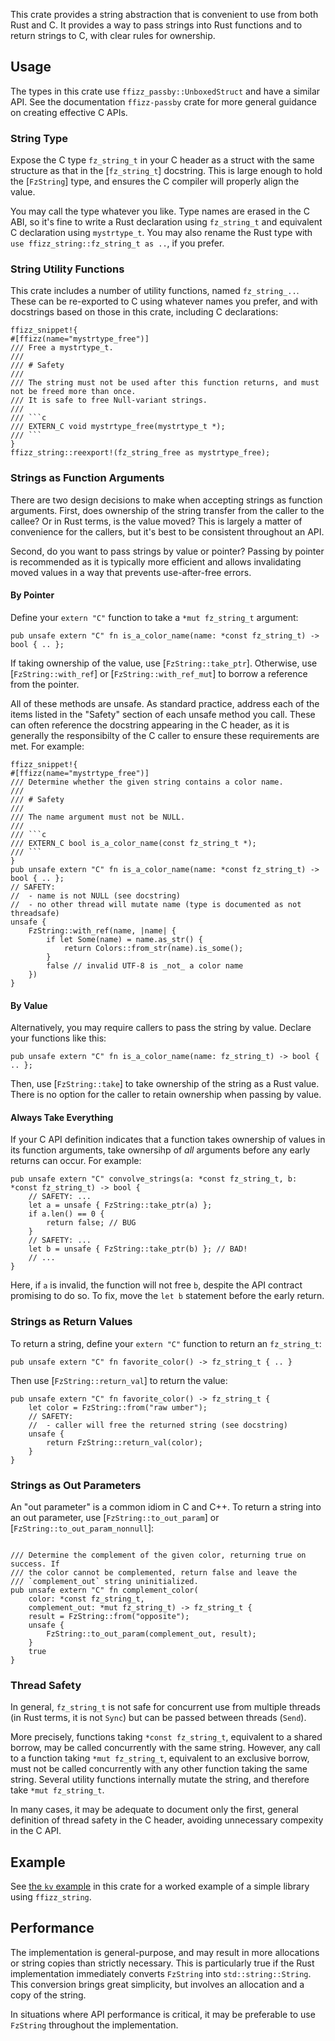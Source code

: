 This crate provides a string abstraction that is convenient to use from both Rust and C.
It provides a way to pass strings into Rust functions and to return strings to C, with clear rules for ownership.

## Usage

The types in this crate use `ffizz_passby::UnboxedStruct` and have a similar API.
See the documentation `ffizz-passby` crate for more general guidance on creating effective C APIs.

### String Type

Expose the C type `fz_string_t` in your C header as a struct with the same structure as that in the [`fz_string_t`] docstring.
This is large enough to hold the [`FzString`] type, and ensures the C compiler will properly align the value.

You may call the type whatever you like.
Type names are erased in the C ABI, so it's fine to write a Rust declaration using `fz_string_t` and equivalent C declaration using `mystrtype_t`.
You may also rename the Rust type with `use ffizz_string::fz_string_t as ..`, if you prefer.

### String Utility Functions

This crate includes a number of utility functions, named `fz_string_..`.
These can be re-exported to C using whatever names you prefer, and with docstrings based on those in this crate, including C declarations:

```ignore
ffizz_snippet!{
#[ffizz(name="mystrtype_free")]
/// Free a mystrtype_t.
///
/// # Safety
///
/// The string must not be used after this function returns, and must not be freed more than once.
/// It is safe to free Null-variant strings.
///
/// ```c
/// EXTERN_C void mystrtype_free(mystrtype_t *);
/// ```
}
ffizz_string::reexport!(fz_string_free as mystrtype_free);
```

### Strings as Function Arguments

There are two design decisions to make when accepting strings as function arguments.
First, does ownership of the string transfer from the caller to the callee?
Or in Rust terms, is the value moved?
This is largely a matter of convenience for the callers, but it's best to be consistent throughout an API.

Second, do you want to pass strings by value or pointer?
Passing by pointer is recommended as it is typically more efficient and allows invalidating moved values in a way that prevents use-after-free errors.

#### By Pointer

Define your `extern "C"` function to take a `*mut fz_string_t` argument:

```ignore
pub unsafe extern "C" fn is_a_color_name(name: *const fz_string_t) -> bool { .. };
```

If taking ownership of the value, use [`FzString::take_ptr`].
Otherwise, use [`FzString::with_ref`] or [`FzString::with_ref_mut`] to borrow a reference from the pointer.

All of these methods are unsafe.
As standard practice, address each of the items listed in the "Safety" section of each unsafe method you call.
These can often reference the docstring appearing in the C header, as it is generally the responsibilty of the C caller to ensure these requirements are met.
For example:

```ignore
ffizz_snippet!{
#[ffizz(name="mystrtype_free")]
/// Determine whether the given string contains a color name.
///
/// # Safety
///
/// The name argument must not be NULL.
///
/// ```c
/// EXTERN_C bool is_a_color_name(const fz_string_t *);
/// ```
}
pub unsafe extern "C" fn is_a_color_name(name: *const fz_string_t) -> bool { .. };
// SAFETY:
//  - name is not NULL (see docstring)
//  - no other thread will mutate name (type is documented as not threadsafe)
unsafe {
    FzString::with_ref(name, |name| {
        if let Some(name) = name.as_str() {
            return Colors::from_str(name).is_some();
        }
        false // invalid UTF-8 is _not_ a color name
    })
}
```

#### By Value

Alternatively, you may require callers to pass the string by value.
Declare your functions like this:

```ignore
pub unsafe extern "C" fn is_a_color_name(name: fz_string_t) -> bool { .. };
```

Then, use [`FzString::take`] to take ownership of the string as a Rust value.
There is no option for the caller to retain ownership when passing by value.

#### Always Take Everything

If your C API definition indicates that a function takes ownership of values in its function arguments, take ownersihp of _all_ arguments before any early returns can occur.
For example:

```ignore
pub unsafe extern "C" convolve_strings(a: *const fz_string_t, b: *const fz_string_t) -> bool {
    // SAFETY: ...
    let a = unsafe { FzString::take_ptr(a) };
    if a.len() == 0 {
        return false; // BUG
    }
    // SAFETY: ...
    let b = unsafe { FzString::take_ptr(b) }; // BAD!
    // ...
}
```

Here, if `a` is invalid, the function will not free `b`, despite the API contract promising to do so.
To fix, move the `let b` statement before the early return.

### Strings as Return Values

To return a string, define your `extern "C"` function to return an `fz_string_t`:
```ignore
pub unsafe extern "C" fn favorite_color() -> fz_string_t { .. }
```

Then use [`FzString::return_val`] to return the value:
```ignore
pub unsafe extern "C" fn favorite_color() -> fz_string_t {
    let color = FzString::from("raw umber");
    // SAFETY:
    //  - caller will free the returned string (see docstring)
    unsafe {
        return FzString::return_val(color);
    }
}
```

### Strings as Out Parameters

An "out parameter" is a common idiom in C and C++.
To return a string into an out parameter, use [`FzString::to_out_param`] or [`FzString::to_out_param_nonnull`]:

```ignore

/// Determine the complement of the given color, returning true on success. If
/// the color cannot be complemented, return false and leave the
/// `complement_out` string uninitialized.
pub unsafe extern "C" fn complement_color(
    color: *const fz_string_t,
    complement_out: *mut fz_string_t) -> fz_string_t {
    result = FzString::from("opposite");
    unsafe {
        FzString::to_out_param(complement_out, result);
    }
    true
}
```

### Thread Safety

In general, `fz_string_t` is not safe for concurrent use from multiple threads (in Rust terms, it is not `Sync`) but can be passed between threads (`Send`).

More precisely, functions taking `*const fz_string_t`, equivalent to a shared borrow, may be called concurrently with the same string.
However, any call to a function taking `*mut fz_string_t`, equivalent to an exclusive borrow, must not be called concurrently with any other function taking the same string.
Several utility functions internally mutate the string, and therefore take `*mut fz_string_t`.

In many cases, it may be adequate to document only the first, general definition of thread safety in the C header, avoiding unnecessary compexity in the C API.

## Example

See [the `kv` example](https://github.com/djmitche/ffizz/blob/main/string/examples/kv.rs) in this crate for a worked example of a simple library using `ffizz_string`.

## Performance

The implementation is general-purpose, and may result in more allocations or string copies than strictly necessary.
This is particularly true if the Rust implementation immediately converts `FzString` into `std::string::String`.
This conversion brings great simplicity, but involves an allocation and a copy of the string.

In situations where API performance is critical, it may be preferable to use `FzString` throughout the implementation.
